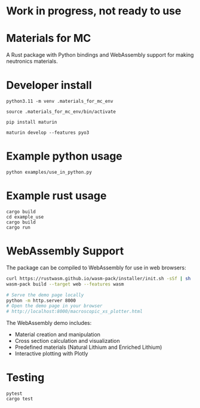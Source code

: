 # **Work in progress, not ready to use**

# Materials for MC

A Rust package with Python bindings and WebAssembly support for making neutronics materials.



# Developer install

```
python3.11 -m venv .materials_for_mc_env

source .materials_for_mc_env/bin/activate

pip install maturin

maturin develop --features pyo3
```

# Example python usage

```
python examples/use_in_python.py
```

# Example rust usage

```
cargo build
cd example_use
cargo build
cargo run
```

# WebAssembly Support

The package can be compiled to WebAssembly for use in web browsers:

```bash
curl https://rustwasm.github.io/wasm-pack/installer/init.sh -sSf | sh
wasm-pack build --target web --features wasm

# Serve the demo page locally
python -m http.server 8000
# Open the demo page in your browser
# http://localhost:8000/macroscopic_xs_plotter.html
```

The WebAssembly demo includes:
- Material creation and manipulation
- Cross section calculation and visualization
- Predefined materials (Natural Lithium and Enriched Lithium)
- Interactive plotting with Plotly

# Testing

```
pytest
cargo test
```